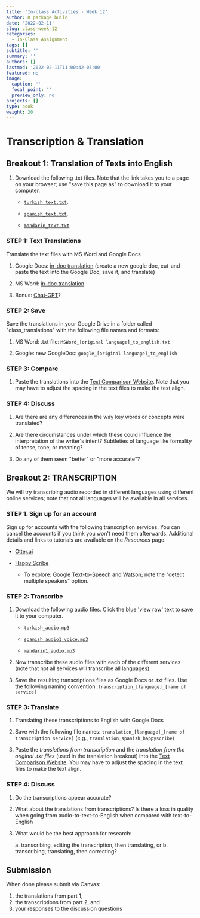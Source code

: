 ```yaml
---
title: 'In-class Activities - Week 12'
author: R package build
date: '2022-02-11'
slug: class-week-12
categories:
  - In-Class Assignment
tags: []
subtitle: ''
summary: ''
authors: []
lastmod: '2022-02-11T11:00:42-05:00'
featured: no
image:
  caption: ''
  focal_point: ''
  preview_only: no
projects: []
type: book
weight: 20
---
```

# Transcription & Translation

<!--## Objectives and Competencies:

  * Understand the different approaches to translation and the research questions for which each is most appropriate
  * Become familiar with software for automated translation via direct upload and api
  * Learn to use the different types of automated and manual transcription tools
  * Understand the strengths and weaknesses of automated translation
  * Be able to describe the metadata required for transcription files
--->

## **Breakout 1:** Translation of Texts into English


1. Download the following .txt files. Note that the link takes you to a page on your browser; use "save this page as" to download it to your computer.   
    * [`turkish_text.txt`](https://raw.githubusercontent.com/BrunaLab/LAS6292_DataManagement/master/instructor-materials/class-sessions/12-transcription-translation/translation_text/turkish_text.txt). 

    * [`spanish_text.txt`](https://raw.githubusercontent.com/BrunaLab/LAS6292_DataManagement/master/instructor-materials/class-sessions/12-transcription-translation/translation_text/spanish_text_1voice.txt). 

    * [`mandarin_text.txt`](https://github.com/BrunaLab/LAS6292_DataManagement/blob/master/instructor-materials/class-sessions/12-transcription-translation/translation_text/mandarin1_text.txt)   

<!-- from: [here](https://readchineseonline.com/texts/the-convenience-store.html)-->
 <!--   * [`spanish_text_1voice.txt`](https://raw.githubusercontent.com/BrunaLab/LAS6292_DataManagement/master/instructor-materials/class-sessions/12-transcription-translation/translation_text/spanish_text_1voice.txt) -->


### STEP 1: Text Translations

Translate the text files with MS Word and Google Docs  

1. Google Docs: [in-doc translation](https://support.google.com/docs/answer/187189?co=GENIE.Platform%3DDesktop&hl=en) (create a new google doc, cut-and-paste the text into the Google Doc, save it, and translate)

2. MS Word: [in-doc translation](https://support.microsoft.com/en-us/topic/translate-text-into-a-different-language-287380e4-a56c-48a1-9977-f2dca89ce93f).

3. Bonus: [Chat-GPT](https://chat.openai.com/auth/login)? 


### STEP 2: Save

Save the translations in your Google Drive in a folder called "class_translations" with the following file names and formats:

1. MS Word: .txt file: `MSWord_[original language]_to_english.txt`  

1. Google: new GoogleDoc: `google_[original language]_to_english`

### STEP 3: Compare

1. Paste the translations into the [Text Comparison Website](https://www.diffchecker.com/diff). Note that you may have to adjust the spacing in the text files to make the text align.  

### STEP 4: Discuss  

1. Are there are any differences in the way key words or concepts were translated? 

2. Are there circumstances under which these could influence the interpretation of the writer's intent? Subtleties of language like formality of tense, tone, or meaning?

3. Do any of them seem "better" or "more accurate"? 


## **Breakout 2:** TRANSCRIPTION 

We will try transcribing audio recorded in different languages using different online services; note that not all languages will be available in all services. 

### STEP 1. Sign up for an account 

Sign up for accounts with the following transcription services. You can cancel the accounts if you think you won't need them afterwards. Additional details and links to tutorials are available on the _Resources_ page.

  * [Otter.ai](https://otter.ai/login)
    
  * [Happy Scribe](https://www.happyscribe.com/)
    
    * To explore: [Google Text-to-Speech](https://cloud.google.com/speech-to-text) and [Watson](https://cloud.ibm.com/catalog/services/speech-to-text); note the "detect multiple speakers" option. 
  
### STEP 2: Transcribe 

1. Download the following audio files. Click the blue 'view raw' text to save it to your computer.

    * [`turkish_audio.mp3`](https://github.com/BrunaLab/LAS6292_DataManagement/blob/master/instructor-materials/class-sessions/12-transcription-translation/translation_audio/turkish_audio.mp3)  

    * [`spanish_audio1_voice.mp3`](https://github.com/BrunaLab/LAS6292_DataManagement/blob/master/instructor-materials/class-sessions/12-transcription-translation/translation_audio/spanish_audio_1voice.mp3)  
    
    * [`mandarin1_audio.mp3`](https://github.com/BrunaLab/LAS6292_DataManagement/blob/master/instructor-materials/class-sessions/12-transcription-translation/translation_audio/mandarin1_audio.mp3)

<!-- 1. `portuguese_audio.mp3`  -->
<!-- indonesian_audio.mp3 -->
<!-- mandarin1_audio.mp3 -->
<!-- mandarin2_audio.mp3 -->
<!-- english_audio.mp3   -->


2. Now transcribe these audio files with each of the different services (note that not all services will transcribe all languages). 

3. Save the resulting transcriptions files as Google Docs or .txt files. Use the following naming convention: `transcription_[language]_[name of service]`  

### STEP 3: Translate

1. Translating these transcriptions to English with Google Docs 

2. Save with the following file names: `translation_[language]_[name of transcription service]` (e.g., `translation_spanish_happyscribe`)  

3. Paste the *translations from transcription* and the *translation from the original .txt files* (used in the translation breakout) into the [Text Comparison Website](https://www.diffchecker.com/diff). You may have to adjust the spacing in the text files to make the text align. 

### STEP 4: Discuss

1. Do the transcriptions appear accurate? 

2. What about the translations from transcriptions? Is there a loss in quality when going from audio-to-text-to-English when compared with text-to-English

3. What would be the best approach for research: 

    a. transcribing, editing the transcription, then translating, or 
    b. transcribing, translating, then correcting? 
    
    
    
## Submission

When done please submit via Canvas: 
1) the translations from part 1,
2) the transcriptions from part 2, and
3) your responses to the discussion questions


